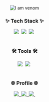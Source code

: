 <!-- 최상단 I am venom 마크 중앙 정렬 -->
<div align="center">
  <img src="https://camo.githubusercontent.com/d2e8eea1f9da87c492f50ab64988627912cfe95f479c904733b78ba2ba17b882/68747470733a2f2f63617073756c652d72656e6465722e76657263656c2e6170702f6170693f747970653d76656e6f6d266865696768743d32303026746578743d49253230616d25323056656e6f6d2e26666f6e7453697a653d373026636f6c6f723d303a3838373165352c3130303a623637386334267374726f6b653d623637386334" alt="I am venom">
</div>

<!-- Tech Stack -->
<h3 align="center">✨ Tech Stack ✨</h3>
<div align="center">
  <img src="https://img.shields.io/badge/python-3670A0?style=for-the-badge&logo=python&logoColor=ffdd54" />&nbsp
  <img src="https://img.shields.io/badge/c-A8B9CC.svg?style=for-the-badge&logo=c&logoColor=white" />&nbsp
  <img src="https://img.shields.io/badge/java-007396.svg?style=for-the-badge&logo=java&logoColor=white" />&nbsp
</div>

<br>

<!-- Tools -->
<h3 align="center">🛠 Tools 🛠</h3>
<div align="center">
  <img src="https://img.shields.io/badge/VSCode-2C2C32.svg?style=for-the-badge&logo=visual-studio-code&logoColor=22ABF3" />&nbsp
  <img src="https://img.shields.io/badge/PyCharm-000000.svg?style=for-the-badge&logo=pycharm&logoColor=00d100" />&nbsp
</div>

<br>

<!-- Profile -->
<h3 align="center">🌐 Profile 🌐</h3>
<div align="center">
  <a href="https://huggingface.co/jack0503">
    <img src="https://img.shields.io/badge/HuggingFace-FFD21E?style=for-the-badge&logo=huggingface&logoColor=black"/>&nbsp
  </a>
  <a href="https://github.com/jjaehyun2">
    <img src="https://img.shields.io/badge/GitHub-181717.svg?style=for-the-badge&logo=github&logoColor=white"/>&nbsp
  </a>
  <a href="https://www.linkedin.com/in/jaehyunkim020503">
    <img src="https://img.shields.io/badge/LinkedIn-0A66C2?style=for-the-badge&logo=linkedin&logoColor=white"/>&nbsp
  </a>
</div>
